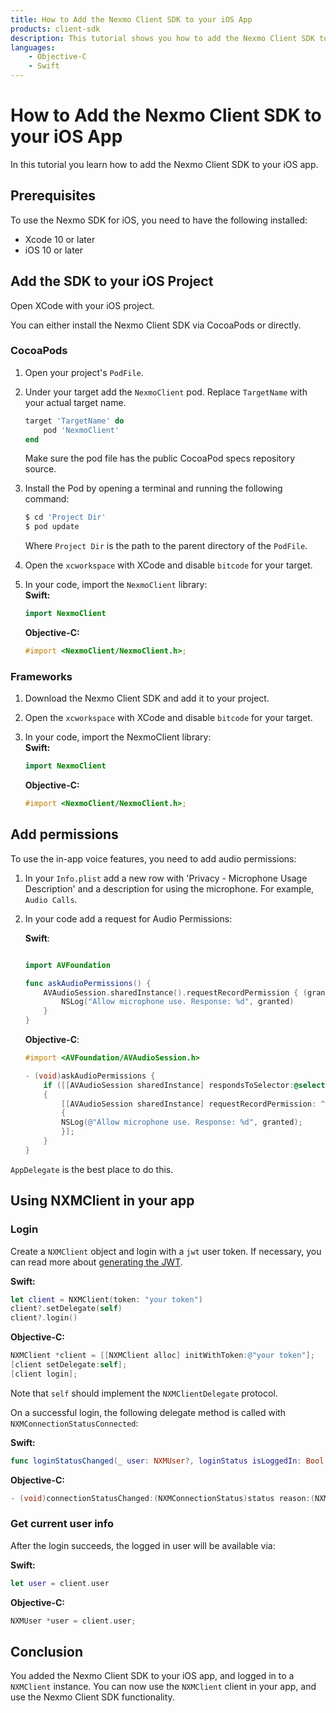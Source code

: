 ```yaml
---
title: How to Add the Nexmo Client SDK to your iOS App
products: client-sdk
description: This tutorial shows you how to add the Nexmo Client SDK to your iOS application.
languages:
    - Objective-C 
    - Swift
---
```


# How to Add the Nexmo Client SDK to your iOS App

In this tutorial you learn how to add the Nexmo Client SDK to your iOS app.

## Prerequisites

To use the Nexmo SDK for iOS, you need to have the following installed:

* Xcode 10 or later
* iOS 10 or later

## Add the SDK to your iOS Project

Open XCode with your iOS project.

You can either install the Nexmo Client SDK via CocoaPods or directly.

### CocoaPods

1. Open your project's `PodFile`.

2. Under your target add the `NexmoClient` pod. Replace `TargetName` with your actual target name.

   ```ruby
   target 'TargetName' do
       pod 'NexmoClient'
   end
   ```

   Make sure the pod file has the public CocoaPod specs repository source.

3. Install the Pod by opening a terminal and running the following command:

    ```ruby
   $ cd 'Project Dir'
   $ pod update
   ```

   Where `Project Dir` is the path to the parent directory of the `PodFile`.

4. Open the `xcworkspace` with XCode and disable `bitcode` for your target.

5. In your code, import the `NexmoClient` library:  
    **Swift:**
    ```swift
    import NexmoClient  
    ```

    **Objective-C:**
    ```objective-c
    #import <NexmoClient/NexmoClient.h>;
    ```

### Frameworks

1. Download the Nexmo Client SDK and add it to your project.

2. Open the `xcworkspace` with XCode and disable `bitcode` for your target.

3. In your code, import the NexmoClient library:  
    **Swift:**
    ```swift
    import NexmoClient  
    ```

    **Objective-C:**
    ```objective-c
    #import <NexmoClient/NexmoClient.h>;
    ```

## Add permissions

To use the in-app voice features, you need to add audio permissions:

1. In your `Info.plist` add a new row with 'Privacy - Microphone Usage Description' and a description for using the microphone. For example, `Audio Calls`.

2. In your code add a request for Audio Permissions:  

    **Swift**:
    ```swift

    import AVFoundation

    func askAudioPermissions() {
        AVAudioSession.sharedInstance().requestRecordPermission { (granted:Bool) in
            NSLog("Allow microphone use. Response: %d", granted)
        }
    }
    ```

    **Objective-C**:

    ```objective-c
    #import <AVFoundation/AVAudioSession.h>

    - (void)askAudioPermissions {
        if ([[AVAudioSession sharedInstance] respondsToSelector:@selector(requestRecordPermission:)])
        {
            [[AVAudioSession sharedInstance] requestRecordPermission: ^ (BOOL granted)
            {
            NSLog(@"Allow microphone use. Response: %d", granted);
            }];
        }
    }
    ```

`AppDelegate` is the best place to do this.

## Using NXMClient in your app

### Login

Create a `NXMClient` object and login with a `jwt` user token. If necessary, you can read more about [generating the JWT](/client-sdk/concepts/jwt-acl).

**Swift:**
```swift
let client = NXMClient(token: "your token")
client?.setDelegate(self)
client?.login()
```

**Objective-C:**
```objective-c
NXMClient *client = [[NXMClient alloc] initWithToken:@"your token"];
[client setDelegate:self];
[client login];
```

Note that `self` should implement the `NXMClientDelegate` protocol.  

On a successful login, the following delegate method is called with `NXMConnectionStatusConnected`:

**Swift:**
```swift
func loginStatusChanged(_ user: NXMUser?, loginStatus isLoggedIn: Bool, withError error: Error?)
```

**Objective-C:**
```objective-c
- (void)connectionStatusChanged:(NXMConnectionStatus)status reason:(NXMConnectionStatusReason)reason;
```

### Get current user info

After the login succeeds, the logged in user will be available via:

**Swift:**
```swift
let user = client.user
```

**Objective-C:**
```objective-c
NXMUser *user = client.user;
```

## Conclusion

You added the Nexmo Client SDK to your iOS app, and logged in to a `NXMClient` instance. You can now use the `NXMClient` client in your app, and use the Nexmo Client SDK functionality.

